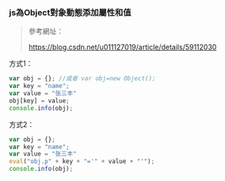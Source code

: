 ### js為Object對象動態添加屬性和值

> 參考網址：
>
> https://blog.csdn.net/u011127019/article/details/59112030

方式1：

```javascript
var obj = {}; //或者 var obj=new Object();
var key = "name";
var value = "张三丰"
obj[key] = value;
console.info(obj);
```

方式2：

```javascript
var obj = {};
var key = "name";
var value = "张三丰"
eval("obj.p" + key + "='" + value + "'");
console.info(obj);
```

